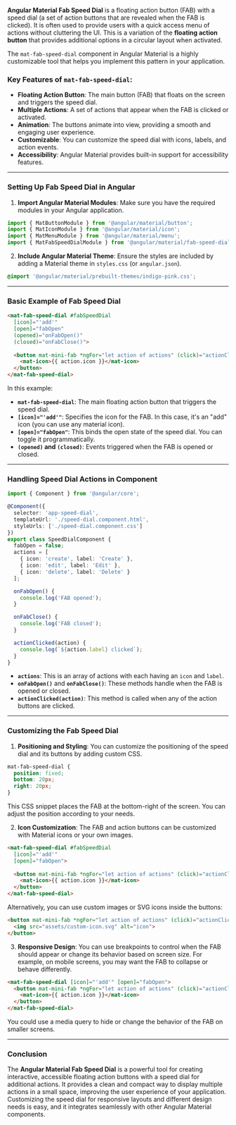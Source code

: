 **Angular Material Fab Speed Dial** is a floating action button (FAB) with a speed dial (a set of action buttons that are revealed when the FAB is clicked). It is often used to provide users with a quick access menu of actions without cluttering the UI. This is a variation of the **floating action button** that provides additional options in a circular layout when activated.

The `mat-fab-speed-dial` component in Angular Material is a highly customizable tool that helps you implement this pattern in your application.

### Key Features of `mat-fab-speed-dial`:
- **Floating Action Button**: The main button (FAB) that floats on the screen and triggers the speed dial.
- **Multiple Actions**: A set of actions that appear when the FAB is clicked or activated.
- **Animation**: The buttons animate into view, providing a smooth and engaging user experience.
- **Customizable**: You can customize the speed dial with icons, labels, and action events.
- **Accessibility**: Angular Material provides built-in support for accessibility features.

---

### Setting Up Fab Speed Dial in Angular

1. **Import Angular Material Modules**:
Make sure you have the required modules in your Angular application.

```typescript
import { MatButtonModule } from '@angular/material/button';
import { MatIconModule } from '@angular/material/icon';
import { MatMenuModule } from '@angular/material/menu';
import { MatFabSpeedDialModule } from '@angular/material/fab-speed-dial';
```

2. **Include Angular Material Theme**:
Ensure the styles are included by adding a Material theme in `styles.css` (or `angular.json`).

```css
@import '@angular/material/prebuilt-themes/indigo-pink.css';
```

---

### Basic Example of Fab Speed Dial

```html
<mat-fab-speed-dial #fabSpeedDial
  [icon]="'add'"
  [open]="fabOpen"
  (opened)="onFabOpen()"
  (closed)="onFabClose()">
  
  <button mat-mini-fab *ngFor="let action of actions" (click)="actionClicked(action)">
    <mat-icon>{{ action.icon }}</mat-icon>
  </button>
</mat-fab-speed-dial>
```

In this example:
- **`mat-fab-speed-dial`**: The main floating action button that triggers the speed dial.
- **`[icon]="'add'"`**: Specifies the icon for the FAB. In this case, it's an "add" icon (you can use any material icon).
- **`[open]="fabOpen"`**: This binds the open state of the speed dial. You can toggle it programmatically.
- **`(opened)` and `(closed)`**: Events triggered when the FAB is opened or closed.

---

### Handling Speed Dial Actions in Component

```typescript
import { Component } from '@angular/core';

@Component({
  selector: 'app-speed-dial',
  templateUrl: './speed-dial.component.html',
  styleUrls: ['./speed-dial.component.css']
})
export class SpeedDialComponent {
  fabOpen = false;
  actions = [
    { icon: 'create', label: 'Create' },
    { icon: 'edit', label: 'Edit' },
    { icon: 'delete', label: 'Delete' }
  ];

  onFabOpen() {
    console.log('FAB opened');
  }

  onFabClose() {
    console.log('FAB closed');
  }

  actionClicked(action) {
    console.log(`${action.label} clicked`);
  }
}
```

- **`actions`**: This is an array of actions with each having an `icon` and `label`.
- **`onFabOpen()`** and **`onFabClose()`**: These methods handle when the FAB is opened or closed.
- **`actionClicked(action)`**: This method is called when any of the action buttons are clicked.

---

### Customizing the Fab Speed Dial

1. **Positioning and Styling**:
You can customize the positioning of the speed dial and its buttons by adding custom CSS.

```css
mat-fab-speed-dial {
  position: fixed;
  bottom: 20px;
  right: 20px;
}
```

This CSS snippet places the FAB at the bottom-right of the screen. You can adjust the position according to your needs.

2. **Icon Customization**:
The FAB and action buttons can be customized with Material icons or your own images.

```html
<mat-fab-speed-dial #fabSpeedDial
  [icon]="'add'"
  [open]="fabOpen">
  
  <button mat-mini-fab *ngFor="let action of actions" (click)="actionClicked(action)">
    <mat-icon>{{ action.icon }}</mat-icon>
  </button>
</mat-fab-speed-dial>
```

Alternatively, you can use custom images or SVG icons inside the buttons:

```html
<button mat-mini-fab *ngFor="let action of actions" (click)="actionClicked(action)">
  <img src="assets/custom-icon.svg" alt="icon">
</button>
```

3. **Responsive Design**:
You can use breakpoints to control when the FAB should appear or change its behavior based on screen size. For example, on mobile screens, you may want the FAB to collapse or behave differently.

```html
<mat-fab-speed-dial [icon]="'add'" [open]="fabOpen">
  <button mat-mini-fab *ngFor="let action of actions" (click)="actionClicked(action)">
    <mat-icon>{{ action.icon }}</mat-icon>
  </button>
</mat-fab-speed-dial>
```

You could use a media query to hide or change the behavior of the FAB on smaller screens.

---

### Conclusion

The **Angular Material Fab Speed Dial** is a powerful tool for creating interactive, accessible floating action buttons with a speed dial for additional actions. It provides a clean and compact way to display multiple actions in a small space, improving the user experience of your application. Customizing the speed dial for responsive layouts and different design needs is easy, and it integrates seamlessly with other Angular Material components.
